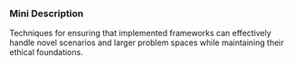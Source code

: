 ### Mini Description

Techniques for ensuring that implemented frameworks can effectively handle novel scenarios and larger problem spaces while maintaining their ethical foundations.
